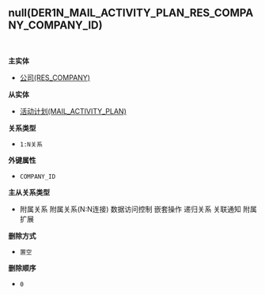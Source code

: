 ## null(DER1N_MAIL_ACTIVITY_PLAN_RES_COMPANY_COMPANY_ID) <!-- {docsify-ignore-all} -->



<br>
<p class="panel-title"><b>主实体</b></p>

* [公司(RES_COMPANY)](module/base/res_company)

<p class="panel-title"><b>从实体</b></p>

* [活动计划(MAIL_ACTIVITY_PLAN)](module/mail/mail_activity_plan)

<p class="panel-title"><b>关系类型</b></p>

* `1:N关系`

<p class="panel-title"><b>外键属性</b></p>

* `COMPANY_ID`

<p class="panel-title"><b>主从关系类型</b></p>

* <i class="fa fa-square"/></i> 附属关系 <i class="fa fa-square"/></i> 附属关系(N:N连接) <i class="fa fa-square"/></i> 数据访问控制 <i class="fa fa-square"/></i> 嵌套操作 <i class="fa fa-square"/></i> 递归关系 <i class="fa fa-square"/></i> 关联通知 <i class="fa fa-square"/></i> 附属扩展

<p class="panel-title"><b>删除方式</b></p>

* `置空`

<p class="panel-title"><b>删除顺序</b></p>

* `0`
